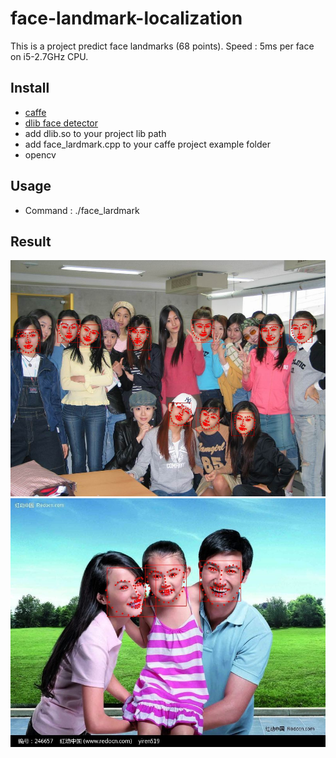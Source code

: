 # face-landmark-localization
This is a project predict face landmarks (68 points).
Speed : 5ms per face on i5-2.7GHz CPU.


## Install
- [caffe](https://github.com/BVLC/caffe)
- [dlib face detector](http://dlib.net/)
- add dlib.so to your project lib path
- add face_lardmark.cpp to your caffe project example folder
- opencv<p>

## Usage

- Command : ./face_lardmark

## Result
![](result/1_result.jpg)
![](result/8_result.jpg)
